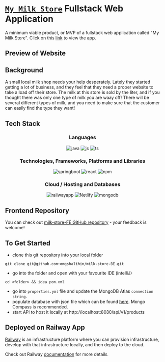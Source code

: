 # [`My Milk Store`](https://superb-sfogliatella-51fb95.netlify.app) Fullstack Web Application

A minimum viable product, or MVP of a fullstack web application called "My Milk Store". Click on this [link](https://superb-sfogliatella-51fb95.netlify.app) to view the app.

## Preview of Website

## Background
A small local milk shop needs your help desperately. Lately they started getting a lot of business, and they feel that they need a proper website to take a load off their store. The milk at this store is sold by the liter, and if you thought there was only one type of milk you are waay off! There will be several different types of milk, and you need to make sure that the customer can easily find the type they want!

## Tech Stack
<div align="center">

  ### Languages
  ![java](https://img.shields.io/badge/Java-ED8B00?style=for-the-badge&logo=java&logoColor=white)
  ![js](https://img.shields.io/badge/JavaScript-F7DF1E?style=for-the-badge&logo=javascript&logoColor=black)
  ![ts](https://img.shields.io/badge/TypeScript-007ACC?style=for-the-badge&logo=typescript&logoColor=white)
  
  ### Technologies, Frameworks, Platforms and Libraries
  ![springboot](https://img.shields.io/badge/Spring-6DB33F?style=for-the-badge&logo=spring&logoColor=white)
  ![react](https://img.shields.io/badge/React-20232A?style=for-the-badge&logo=react&logoColor=61DAFB)
  ![npm](https://img.shields.io/badge/npm-CB3837?style=for-the-badge&logo=npm&logoColor=white)

  ### Cloud / Hosting and Databases
  ![railwayapp](https://img.shields.io/badge/Railway-131415?style=for-the-badge&logo=railway&logoColor=white)
  ![Netlify](https://img.shields.io/badge/netlify-%23000000.svg?style=for-the-badge&logo=netlify&logoColor=#00C7B7)
  ![mongodb](https://img.shields.io/badge/MongoDB-4EA94B?style=for-the-badge&logo=mongodb&logoColor=white)
 
</div>

## Frontend Repository
You can check out [milk-store-FE GitHub repository](https://github.com/omgshalihin/milk-store-FE) - your feedback is welcome!

## To Get Started
- clone this git repository into your local folder
```
git clone git@github.com:omgshalihin/milk-store-BE.git
```
- go into the folder and open with your favourite IDE (intelliJ)
```
cd <folder> && idea pom.xml
```
- go into `properties.yml` file and update the MongoDB Atlas `connection string`.
- populate database with json file which can be found [here](https://github.com/omgshalihin/milk-store-BE/tree/main/src/main/resources/data). Mongo Compass is recommended.
- start API to host it locally at http://localhost:8080/api/v1/products

## Deployed on Railway App
[Railway](https://railway.app/) is an infrastructure platform where you can provision infrastructure, develop with that infrastructure locally, and then deploy to the cloud.

Check out Railway [documentation](https://docs.railway.app/) for more details.
